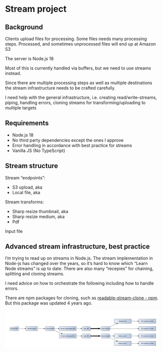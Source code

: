 # Stream project
## Background
Clients upload files for processing. Some files needs many processing steps. Processed, and sometimes unprocessed files will end up at Amazon S3

The server is Node.js 18

Most of this is currently handled via buffers, but we need to use streams instead.

Since there are multiple processing steps as well as multiple destinations the stream infrastructure needs to be crafted carefully.

I need help with the general infrastructure, i.e. creating read/write-streams, piping, handling errors, cloning streams for transforming/uploading to multiple targets

## Requirements
* Node.js 18
* No third party dependencies except the ones I approve
* Error handling in accordance with best practice for streams
* Vanilla JS (No TypeScript)

## Stream structure
Stream “endpoints”:
* S3 upload, aka <S3>
* Local file, aka <FS>

Stream transforms:
* Sharp resize thumbnail, aka <thumbnailSize>
* Sharp resize medium, aka <mediumSize>
* Pdf


Input file

## 


## Advanced stream infrastructure, best practice
I’m trying to read up on streams in Node.js. The stream implementation in Node-js has changed over the years, so it’s hard to know which “Learn Node streams” is up to date. There are also many “recepies” for chaining, splitting and cloning streams.

I need advice on how to orchestrate the following including how to handle errors.

There are npm packages for cloning, such as [readable-stream-clone - npm](https://www.npmjs.com/package/readable-stream-clone). But this package was updated 4 years ago. 

![](Stream%20project/EF28BD03-6D92-40E7-A1F5-A9C4A3B40A64.png)